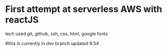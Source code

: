 # First attempt at serverless AWS with reactJS
tech used git, github, ssh, css, html, google fonts


#this is currently in dev branch updated 9:54
